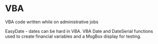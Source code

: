 VBA
===

VBA code written while on administrative jobs

EasyDate - dates can be hard in VBA. VBA Date and DateSerial functions used to create financial variables and a MsgBox display for testing.

